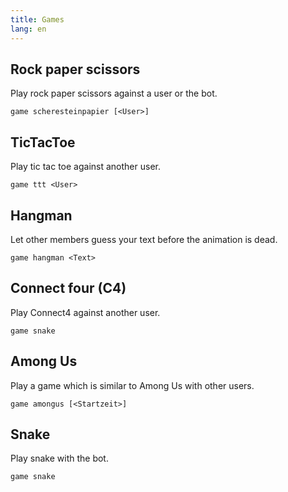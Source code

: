 ```yaml
---
title: Games
lang: en
---
```


## Rock paper scissors

Play rock paper scissors against a user or the bot.

`game scheresteinpapier [<User>]`

## TicTacToe

Play tic tac toe against another user.

`game ttt <User>`

## Hangman

Let other members guess your text before the animation is dead.

`game hangman <Text>`

## Connect four (C4)

Play Connect4 against another user.

`game snake`

## Among Us

Play a game which is similar to Among Us with other users.

`game amongus [<Startzeit>]`

## Snake

Play snake with the bot.

`game snake`
